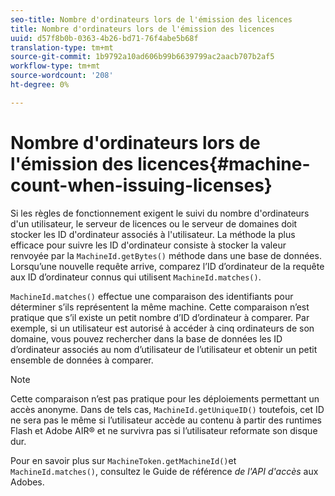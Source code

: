 ```yaml
---
seo-title: Nombre d'ordinateurs lors de l'émission des licences
title: Nombre d'ordinateurs lors de l'émission des licences
uuid: d57f8b0b-0363-4b26-bd71-76f4abe5b68f
translation-type: tm+mt
source-git-commit: 1b9792a10ad606b99b6639799ac2aacb707b2af5
workflow-type: tm+mt
source-wordcount: '208'
ht-degree: 0%

---
```



# Nombre d&#39;ordinateurs lors de l&#39;émission des licences{#machine-count-when-issuing-licenses}

Si les règles de fonctionnement exigent le suivi du nombre d&#39;ordinateurs d&#39;un utilisateur, le serveur de licences ou le serveur de domaines doit stocker les ID d&#39;ordinateur associés à l&#39;utilisateur. La méthode la plus efficace pour suivre les ID d&#39;ordinateur consiste à stocker la valeur renvoyée par la `MachineId.getBytes()` méthode dans une base de données. Lorsqu’une nouvelle requête arrive, comparez l’ID d’ordinateur de la requête aux ID d’ordinateur connus qui utilisent `MachineId.matches()`.

`MachineId.matches()` effectue une comparaison des identifiants pour déterminer s’ils représentent la même machine. Cette comparaison n’est pratique que s’il existe un petit nombre d’ID d’ordinateur à comparer. Par exemple, si un utilisateur est autorisé à accéder à cinq ordinateurs de son domaine, vous pouvez rechercher dans la base de données les ID d’ordinateur associés au nom d’utilisateur de l’utilisateur et obtenir un petit ensemble de données à comparer.

>[!NOTE]
>
>Cette comparaison n’est pas pratique pour les déploiements permettant un accès anonyme. Dans de tels cas, `MachineId.getUniqueID()` toutefois, cet ID ne sera pas le même si l’utilisateur accède au contenu à partir des runtimes Flash et Adobe AIR® et ne survivra pas si l’utilisateur reformate son disque dur.

Pour en savoir plus sur `MachineToken.getMachineId()`et `MachineId.matches()`, consultez le Guide de référence *de l&#39;API d&#39;accès* aux Adobes.
